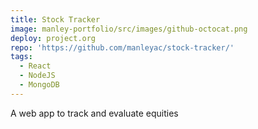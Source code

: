 ```yaml
---
title: Stock Tracker
image: manley-portfolio/src/images/github-octocat.png
deploy: project.org
repo: 'https://github.com/manleyac/stock-tracker/'
tags:
  - React
  - NodeJS
  - MongoDB
---
```

A web app to track and evaluate equities
